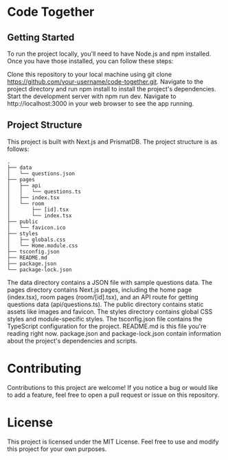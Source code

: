 # Code Together

## Getting Started
To run the project locally, you'll need to have Node.js and npm installed. Once you have those installed, you can follow these steps:

Clone this repository to your local machine using git clone https://github.com/your-username/code-together.git.
Navigate to the project directory and run npm install to install the project's dependencies.
Start the development server with npm run dev.
Navigate to http://localhost:3000 in your web browser to see the app running.

## Project Structure
This project is built with Next.js and PrismatDB. The project structure is as follows:

```
.
├── data
│   └── questions.json
├── pages
│   ├── api
│   │   └── questions.ts
│   ├── index.tsx
│   └── room
│       ├── [id].tsx
│       └── index.tsx
├── public
│   └── favicon.ico
├── styles
│   ├── globals.css
│   └── Home.module.css
├── tsconfig.json
├── README.md
├── package.json
└── package-lock.json
```

The data directory contains a JSON file with sample questions data.
The pages directory contains Next.js pages, including the home page (index.tsx), room pages (room/[id].tsx), and an API route for getting questions data (api/questions.ts).
The public directory contains static assets like images and favicon.
The styles directory contains global CSS styles and module-specific styles.
The tsconfig.json file contains the TypeScript configuration for the project.
README.md is this file you're reading right now.
package.json and package-lock.json contain information about the project's dependencies and scripts.

# Contributing
Contributions to this project are welcome! If you notice a bug or would like to add a feature, feel free to open a pull request or issue on this repository.

# License
This project is licensed under the MIT License. Feel free to use and modify this project for your own purposes.
